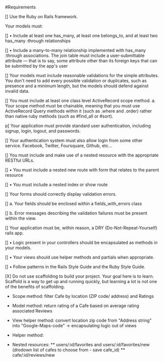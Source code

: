 #Requirements

[] Use the Ruby on Rails framework.

Your models must:

[] • Include at least one has_many, at least one belongs_to, and at least two has_many :through relationships

[] • Include a many-to-many relationship implemented with has_many :through associations. The join table must include a user-submittable attribute — that is to say, some attribute other than its foreign keys that can be submitted by the app's user

[] Your models must include reasonable validations for the simple attributes. You don't need to add every possible validation or duplicates, such as presence and a minimum length, but the models should defend against invalid data.

[] You must include at least one class level ActiveRecord scope method. a. Your scope method must be chainable, meaning that you must use ActiveRecord Query methods within it (such as .where and .order) rather than native ruby methods (such as #find_all or #sort).

p[ Your application must provide standard user authentication, including signup, login, logout, and passwords.

[] Your authentication system must also allow login from some other service. Facebook, Twitter, Foursquare, Github, etc...

[] You must include and make use of a nested resource with the appropriate RESTful URLs.

[] • You must include a nested new route with form that relates to the parent resource

[] • You must include a nested index or show route

[] Your forms should correctly display validation errors.

[] a. Your fields should be enclosed within a fields_with_errors class

[] b. Error messages describing the validation failures must be present within the view.

[] Your application must be, within reason, a DRY (Do-Not-Repeat-Yourself) rails app.

[] • Logic present in your controllers should be encapsulated as methods in your models.

[] • Your views should use helper methods and partials when appropriate.

[] • Follow patterns in the Rails Style Guide and the Ruby Style Guide.

[X] Do not use scaffolding to build your project. Your goal here is to learn. Scaffold is a way to get up and running quickly, but learning a lot is not one of the benefits of scaffolding.

* Scope method: filter Cafe by location (ZIP code/ address) and Ratings
* Model method: return rating of a Cafe based on average rating associated Reviews 
* View helper method: convert location zip code from "Address string" into "Google-Maps-code" -> encapsulating logic out of views
* Helper method: 

* Nested resources: 
** users/:id/favorites and users/:id/favorites/new (drodown list of cafes to choose from - save cafe_id)
** cafe/:id/reviews/new
